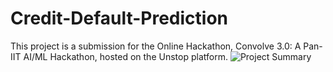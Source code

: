 # Credit-Default-Prediction
This project is a submission for the Online Hackathon, Convolve 3.0: A Pan-IIT AI/ML Hackathon, hosted on the Unstop platform.
![Project Summary](path/to/image.jpg)
